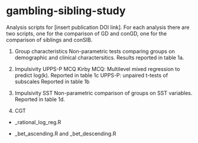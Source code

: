 # gambling-sibling-study

Analysis scripts for [insert publication DOI link].
For each analysis there are two scripts, one for the comparison of GD and conGD, one for the comparison of siblings and conSIB.

1. Group characteristics
Non-parametric tests comparing groups on demographic and clinical charactersitics. Results reported in table 1a.

2. Impulsivity UPPS-P MCQ
Kirby MCQ: Multilevel mixed regression to predict log(k). Reported in table 1c
UPPS-P: unpaired t-tests of subscales Reported in table 1b

3. Impulsivity SST
Non-parametric comparison of groups on SST variables. Reported in table 1d.

4. CGT
- _rational_log_reg.R

- _bet_ascending.R and _bet_descending.R

